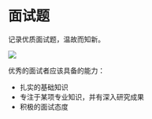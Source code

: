 # 面试题

记录优质面试题，温故而知新。

![](https://cdn.jsdelivr.net/gh/hengliyin/picture/img/images.jpeg)

优秀的面试者应该具备的能力：

- 扎实的基础知识
- 专注于某项专业知识，并有深入研究成果
- 积极的面试态度

